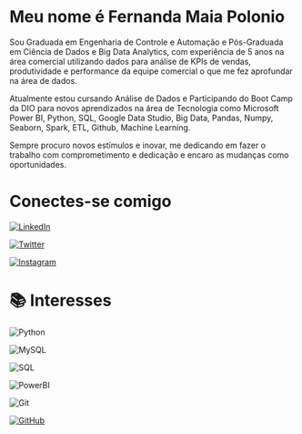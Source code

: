 # Meu nome é Fernanda Maia Polonio

Sou Graduada em Engenharia de Controle e Automação e Pós-Graduada em Ciência de Dados e Big Data Analytics, com experiência de 5 anos na área comercial utilizando dados para análise de KPIs de vendas, produtividade e performance da equipe comercial o que me fez aprofundar na área de dados. 

Atualmente estou cursando Análise de Dados e Participando do Boot Camp da DIO para novos aprendizados na área de Tecnologia como Microsoft Power BI, Python, SQL, Google Data Studio, Big Data, Pandas, Numpy, Seaborn, Spark, ETL, Github, Machine Learning.

Sempre procuro novos estímulos e inovar, me dedicando em fazer o trabalho com comprometimento e dedicação e encaro as mudanças como oportunidades.

# Conectes-se comigo

[![LinkedIn](https://img.shields.io/badge/LinkedIn-000?style=for-the-badge&logo=linkedin&logoColor=0E76A8)](https://www.linkedin.com/in/fernanda-maia-polonio/)


[![Twitter](https://img.shields.io/badge/Twitter-000?style=for-the-badge&logo=twitter)](https://twitter.com/Nanda_Polonio)

[![Instagram](https://img.shields.io/badge/Instagram-000?style=for-the-badge&logo=instagram)](https://www.instagram.com/maiapolonio/)

# 📚 Interesses

![Python](https://img.shields.io/badge/Python-000?style=for-the-badge&logo=python)

![MySQL](https://img.shields.io/badge/MySQL-000?style=for-the-badge&logo=mysql)

![SQL](https://img.shields.io/badge/Microsoft%20SQL%20Server-000.svg?style=for-the-badge&logo=Microsoft-SQL-Server&logoColor=white)

![PowerBI](https://img.shields.io/badge/Power%20BI-F2C811.svg?style=for-the-badge&logo=Power-BI&logoColor=black)

![Git](https://img.shields.io/badge/Git-000?style=for-the-badge&logo=git)

[![GitHub](https://img.shields.io/badge/GitHub-000?style=for-the-badge&logo=github&logoColor=30A3DC)](https://docs.github.com/)